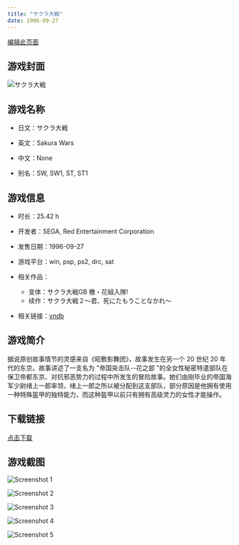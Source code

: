 ```yaml
---
title: "サクラ大戦"
date: 1996-09-27
---
```

[编辑此页面](https://github.com/ACG-3/ADV3-source/blob/main/source/_posts/%E3%82%B5%E3%82%AF%E3%83%A9%E5%A4%A7%E6%88%A6.md)

## 游戏封面

![サクラ大戦](https%3A//pan.timero.xyz/onedrive/img_lib_001/%E3%82%B5%E3%82%AF%E3%83%A9%E5%A4%A7%E6%88%A6_cover.avif)


## 游戏名称

- 日文：サクラ大戦
- 英文：Sakura Wars
- 中文：None

- 别名：SW, SW1, ST, ST1


## 游戏信息

- 时长：25.42 h
- 开发者：SEGA, Red Entertainment Corporation
- 发售日期：1996-09-27
- 游戏平台：win, psp, ps2, drc, sat
- 相关作品：
   - 变体：サクラ大戦GB 檄・花組入隊!
   - 续作：サクラ大戦２～君、死にたもうことなかれ～

- 相关链接：[vndb](https://vndb.org/v952)


## 游戏简介

据说原创故事情节的灵感来自《昭敷影舞团》，故事发生在另一个 20 世纪 20 年代的东京。故事讲述了一支名为 "帝国突击队--花之部 "的全女性秘密特遣部队在保卫帝都东京、对抗邪恶势力的过程中所发生的冒险故事。她们由刚毕业的帝国海军少尉绪上一郎率领，绪上一郎之所以被分配到这支部队，部分原因是他拥有使用一种特殊盔甲的独特能力，而这种盔甲以前只有拥有高级灵力的女性才能操作。




## 下载链接

[点击下载](https://pan.timero.xyz/onedrive/adv_lib_001/%E3%82%B5%E3%82%AF%E3%83%A9%E5%A4%A7%E6%88%A6)


## 游戏截图


![Screenshot 1](https%3A//pan.timero.xyz/onedrive/img_lib_001/%E3%82%B5%E3%82%AF%E3%83%A9%E5%A4%A7%E6%88%A6_Screenshot_1.avif)

![Screenshot 2](https%3A//pan.timero.xyz/onedrive/img_lib_001/%E3%82%B5%E3%82%AF%E3%83%A9%E5%A4%A7%E6%88%A6_Screenshot_2.avif)

![Screenshot 3](https%3A//pan.timero.xyz/onedrive/img_lib_001/%E3%82%B5%E3%82%AF%E3%83%A9%E5%A4%A7%E6%88%A6_Screenshot_3.avif)

![Screenshot 4](https%3A//pan.timero.xyz/onedrive/img_lib_001/%E3%82%B5%E3%82%AF%E3%83%A9%E5%A4%A7%E6%88%A6_Screenshot_4.avif)

![Screenshot 5](https%3A//pan.timero.xyz/onedrive/img_lib_001/%E3%82%B5%E3%82%AF%E3%83%A9%E5%A4%A7%E6%88%A6_Screenshot_5.avif)


